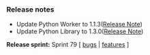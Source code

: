 ### Release notes
<!-- Please add your release notes in the following format:
- My change description (#PR)
 -->

- Update Python Worker to 1.1.3([Release Note](https://github.com/Azure/azure-functions-python-worker/releases/tag/1.1.3))
- Update Python Library to 1.3.0([Release Note](https://github.com/Azure/azure-functions-python-library/releases/tag/1.3.0))

**Release sprint:** Sprint 79
[ [bugs](https://github.com/Azure/azure-functions-host/issues?q=is%3Aissue+milestone%3A%22Functions+Sprint+79%22+label%3Abug+is%3Aclosed) | [features](https://github.com/Azure/azure-functions-host/issues?q=is%3Aissue+milestone%3A%22Functions+Sprint+79%22+label%3Afeature+is%3Aclosed) ]
